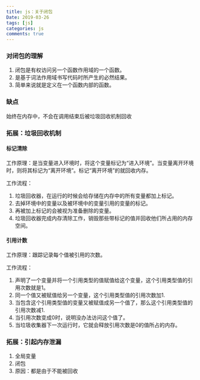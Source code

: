 ```yaml
---
title: js：关于闭包
Date: 2019-03-26
tags: [js]
categories: js
comments: true
---
```


### 对闭包的理解
1. 闭包是有权访问另一个函数作用域的一个函数。
2. 是基于词法作用域书写代码时所产生的必然结果。
3. 简单来说就是定义在一个函数内部的函数。

### 缺点
始终在内存中，不会在调用结束后被垃圾回收机制回收

### 拓展：垃圾回收机制
#### 标记清除
工作原理：是当变量进入环境时，将这个变量标记为“进入环境”。当变量离开环境时，则将其标记为“离开环境”。标记“离开环境”的就回收内存。

工作流程：
1. 垃圾回收器，在运行的时候会给存储在内存中的所有变量都加上标记。
2. 去掉环境中的变量以及被环境中的变量引用的变量的标记。
3. 再被加上标记的会被视为准备删除的变量。
4. 垃圾回收器完成内存清除工作，销毁那些带标记的值并回收他们所占用的内存空间。

#### 引用计数
工作原理：跟踪记录每个值被引用的次数。

工作流程：
1. 声明了一个变量并将一个引用类型的值赋值给这个变量，这个引用类型值的引用次数就是1。
2. 同一个值又被赋值给另一个变量，这个引用类型值的引用次数加1.
3. 当包含这个引用类型值的变量又被赋值成另一个值了，那么这个引用类型值的引用次数减1.
4. 当引用次数变成0时，说明没办法访问这个值了。
5. 当垃圾收集器下一次运行时，它就会释放引用次数是0的值所占的内存。

### 拓展：引起内存泄漏
1. 全局变量
2. 闭包
3. 原因：都是由于不能被回收